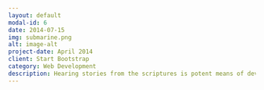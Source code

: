 ```yaml
---
layout: default
modal-id: 6
date: 2014-07-15
img: submarine.png
alt: image-alt
project-date: April 2014
client: Start Bootstrap
category: Web Development
description: Hearing stories from the scriptures is potent means of developing character. All different kinds of situations we encounter in day to day life are there in the scriptures along with the responses of different individuals for those situations. Consequently, hearing stories from the scriptures contributes to the maturity and growth of children in proper direction.
---
```

